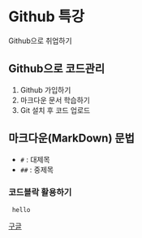 # Github 특강

Github으로 취업하기



## Github으로 코드관리

1. Github 가입하기
2. 마크다운 문서 학습하기
3. Git 설치 후 코드 업로드



## 마크다운(MarkDown) 문법

- *`#`* : 대제목
- `##` : 중제목



### 코드블락 활용하기

<pre>
<code> hello</code></pre>



[ 구글](https://google.com)





















  
